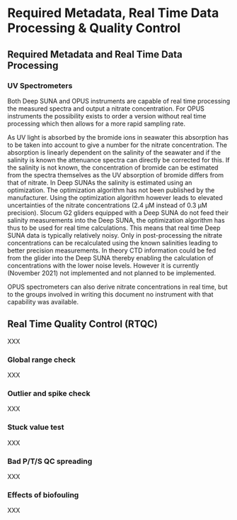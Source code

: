 # Required Metadata, Real Time Data Processing & Quality Control

## Required Metadata and Real Time Data Processing
### UV Spectrometers
Both Deep SUNA and OPUS instruments are capable of real time processing the measured spectra and output a nitrate concentration. 
For OPUS instruments the possibility exists to order a version without real time processing which then allows for a more rapid sampling rate.

As UV light is absorbed by the bromide ions in seawater this absorption has to be taken into account to give a number for the nitrate concentration. 
The absorption is linearly dependent on the salinity of the seawater and if the salinity is known the attenuance spectra can directly be corrected for this. If the salinity is not known, the concentration of bromide can be estimated from the spectra themselves as the UV absorption of bromide differs from that of nitrate. In Deep SUNAs the salinity is estimated using an optimization. The optimization algorithm has not been published by the manufacturer. Using the optimization algorithm however leads to elevated uncertainties of the nitrate concentrations (2.4 µM instead of 0.3 µM precision). Slocum G2 gliders equipped with a Deep SUNA do not feed their salinity measurements into the Deep SUNA, the optimization algorithm has thus to be used for real time calculations. This means that real time Deep SUNA data is typically relatively noisy. Only in post-processing the nitrate concentrations can be recalculated using the known salinities leading to better precision measurements. In theory CTD information could be fed from the glider into the Deep SUNA thereby enabling the calculation of concentrations with the lower noise levels. 
However it is currently (November 2021) not implemented and not planned to be implemented.

OPUS spectrometers can also derive nitrate concentrations in real time, but to the groups involved in writing this document no instrument with that capability was available.

## Real Time Quality Control (RTQC)
XXX

### Global range check
XXX

### Outlier and spike check
XXX

### Stuck value test
XXX

### Bad P/T/S QC spreading
XXX 

### Effects of biofouling
XXX

